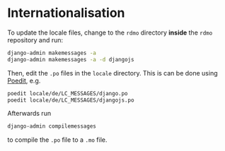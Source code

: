 Internationalisation
====================

To update the locale files, change to the `rdmo` directory **inside** the `rdmo` repository and run:

```bash
django-admin makemessages -a
django-admin makemessages -a -d djangojs
```

Then, edit the `.po` files in the `locale` directory. This is can be done using [Poedit](https://poedit.net), e.g.

```bash
poedit locale/de/LC_MESSAGES/django.po
poedit locale/de/LC_MESSAGES/djangojs.po
```

Afterwards run

```bash
django-admin compilemessages
```

to compile the `.po` file to a `.mo` file.
